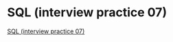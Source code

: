 # SQL (interview practice 07)
[SQL (interview practice 07)](https://aiwithcloud.com/2022/09/16/sql_interview_practice_07/)